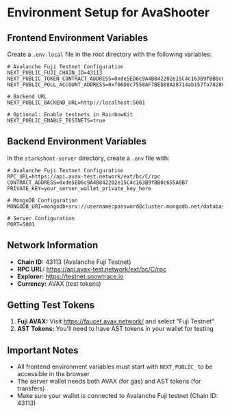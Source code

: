 # Environment Setup for AvaShooter

## Frontend Environment Variables

Create a `.env.local` file in the root directory with the following variables:

```env
# Avalanche Fuji Testnet Configuration
NEXT_PUBLIC_FUJI_CHAIN_ID=43113
NEXT_PUBLIC_TOKEN_CONTRACT_ADDRESS=0xde5ED6c9A4B842202e15C4c163B9fBB0c655A8B7
NEXT_PUBLIC_POLL_ACCOUNT_ADDRESS=0xf06D8c7558AF7BEb88A28714ab157fa782869368

# Backend URL
NEXT_PUBLIC_BACKEND_URL=http://localhost:5001

# Optional: Enable testnets in RainbowKit
NEXT_PUBLIC_ENABLE_TESTNETS=true
```

## Backend Environment Variables

In the `starkshoot-server` directory, create a `.env` file with:

```env
# Avalanche Fuji Testnet Configuration
RPC_URL=https://api.avax-test.network/ext/bc/C/rpc
CONTRACT_ADDRESS=0xde5ED6c9A4B842202e15C4c163B9fBB0c655A8B7
PRIVATE_KEY=your_server_wallet_private_key_here

# MongoDB Configuration
MONGODB_URI=mongodb+srv://username:password@cluster.mongodb.net/database

# Server Configuration
PORT=5001
```

## Network Information

- **Chain ID:** 43113 (Avalanche Fuji Testnet)
- **RPC URL:** https://api.avax-test.network/ext/bc/C/rpc
- **Explorer:** https://testnet.snowtrace.io
- **Currency:** AVAX (test tokens)

## Getting Test Tokens

1. **Fuji AVAX:** Visit https://faucet.avax.network/ and select "Fuji Testnet"
2. **AST Tokens:** You'll need to have AST tokens in your wallet for testing

## Important Notes

- All frontend environment variables must start with `NEXT_PUBLIC_` to be accessible in the browser
- The server wallet needs both AVAX (for gas) and AST tokens (for transfers)
- Make sure your wallet is connected to Avalanche Fuji testnet (Chain ID: 43113)
